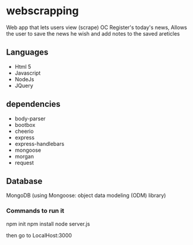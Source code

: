 # webscrapping
Web app that lets users view (scrape) OC Register's today's news, 
Allows the user to save the news he wish and add notes to the saved areticles

## Languages
- Html 5
- Javascript
- NodeJs
- JQuery

## dependencies
- body-parser
- bootbox
- cheerio
- express
- express-handlebars
- mongoose
- morgan
- request

## Database
MongoDB (using Mongoose: object data modeling (ODM) library)

### Commands to run it
npm init
npm install
node server.js

then go to LocalHost:3000